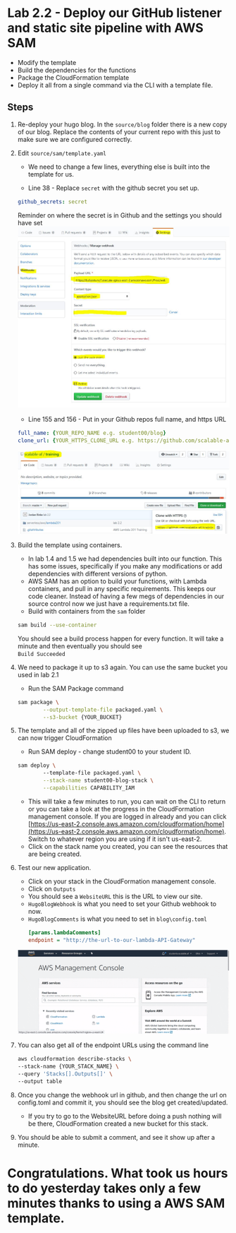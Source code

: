 # Lab 2.2 - Deploy our GitHub listener and static site pipeline with AWS SAM

- Modify the template
- Build the dependencies for the functions
- Package the CloudFormation template
- Deploy it all from a single command via the CLI with a template file.

## Steps

1. Re-deploy your hugo blog. In the `source/blog` folder there is a new copy of our blog. Replace the contents of your current repo with this just to make sure we are configured correctly.

2. Edit `source/sam/template.yaml`
    - We need to change a few lines, everything else is built into the template for us.

    - Line 38 - Replace `secret` with the github secret you set up.
    ```yaml
    github_secrets: secret
    ```
    Reminder on where the secret is in Github and the settings you should have set
    ![Github Secrets](./images/github.jpg "Github Secrets")

    - Line 155 and 156 - Put in your Github repos full name, and https URL
    ```yaml
    full_name: {YOUR_REPO_NAME e.g. student00/blog}
    clone_url: {YOUR_HTTPS_CLONE_URL e.g. https://github.com/scalable-af/training.git}
    ```
    ![Full clone path](./images/full_clone.jpg "Full clone path")

3. Build the template using containers.
    - In lab 1.4 and 1.5 we had dependencies built into our function. This has some issues, specifically if you make any modifications or add dependencies with different versions of python.
    - AWS SAM has an option to build your functions, with Lambda containers, and pull in any specific requirements. This keeps our code cleaner. Instead of having a few megs of dependencies in our source control now we just have a requirements.txt file.
    - Build with containers from the `sam` folder
    ```sh
    sam build --use-container 
    ```
    You should see a build process happen for every function. It will take a minute and then eventually you should see  
    `Build Succeeded`

4. We need to package it up to s3 again. You can use the same bucket you used in lab 2.1
    - Run the SAM Package command
    ```bash
    sam package \
            --output-template-file packaged.yaml \
            --s3-bucket {YOUR_BUCKET}
    ```

5. The template and all of the zipped up files have been uploaded to s3, we can now trigger CloudFormation
    - Run SAM deploy - change student00 to your student ID.
    ```sh
    sam deploy \                     
            --template-file packaged.yaml \
            --stack-name student00-blog-stack \
            --capabilities CAPABILITY_IAM
    ```
    - This will take a few minutes to run, you can wait on the CLI to return or you can take a look at the progress in the CloudFormation management console. If you are logged in already and you can click [https://us-east-2.console.aws.amazon.com/cloudformation/home](https://us-east-2.console.aws.amazon.com/cloudformation/home). Switch to whatever region you are using if it isn't us-east-2.
    - Click on the stack name you created, you can see the resources that are being created.

6. Test our new application.
    - Click on your stack in the CloudFormation management console.
    - Click on `Outputs`
    - You should see a `WebsiteURL` this is the URL to view our site.
    - `HugoBlogWebhook` is what you need to set your Github webhook to now.
    - `HugoBlogComments` is what you need to set in `blog\config.toml`
        ```ini
        [params.lambdaComments]
        endpoint = "http://the-url-to-our-lambda-API-Gateway"
        ```
    ![CloudFormation](./images/compressed-cloud-formation.gif "CloudFormation")
7. You can also get all of the endpoint URLs using the command line
    ```sh
    aws cloudformation describe-stacks \
    --stack-name {YOUR_STACK_NAME} \
    --query 'Stacks[].Outputs[]' \
    --output table
    ```
7. Once you change the webhook url in github, and then change the url on config.toml and commit it, you should see the blog get created/updated.
    - If you try to go to the WebsiteURL before doing a push nothing will be there, CloudFormation created a new bucket for this stack.

8. You should be able to submit a comment, and see it show up after a minute.

# Congratulations. What took us hours to do yesterday takes only a few minutes thanks to using a AWS SAM template.